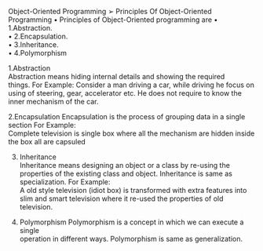 Object-Oriented Programming
➢ Principles Of Object-Oriented Programming
		• Principles	of	Object-Oriented	programming	are	
			• 1.Abstraction.	
			• 2.Encapsulation.	
			• 3.Inheritance.	
			• 4.Polymorphism

1.Abstraction	
	Abstraction	means	hiding	internal	details	and	showing	the	required	
	things.
	For Example:
	Consider a man driving a car, while driving he focus on using of steering, gear,
	accelerator etc.
	He does not require to know the inner mechanism of the car.			

2.Encapsulation	
	Encapsulation	is	the	process	of	grouping	data	in	a	single	section
	For	Example: 		
	Complete	television	is	single	box	where	all	the	mechanism	are	hidden	inside	the	
	box	all	are	capsuled

3. Inheritance	
	Inheritance	means	designing	an	object	or	a	class	by	re-using	the	
	properties	of	the	existing	class	and	object.
	Inheritance	is	same	as	specialization.	
	For	Example:	
	A	old	style	television	(idiot	box)	is	transformed	with	extra	features	into	slim	and	
	smart	television	where	it	re-used	the	properties	of	old	television.

4. Polymorphism	
Polymorphism	is	a	concept	in	which	we	can	execute	a	single	
operation	in	different	ways.
Polymorphism	is	same	as	generalization.
